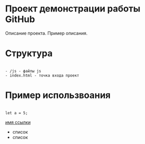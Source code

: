 # Проект демонстрации работы GitHub 

Описание проекта. Пример описания.

# Структура

```

- /js - файлы js 
- index.html - точка входа проект 

```

# Пример использвоания

```
 
let a = 5;

```

[имя ссылки](url)

- список
- список

